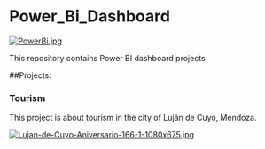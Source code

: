 # Power_Bi_Dashboard

[![PowerBi.jpg](https://i.postimg.cc/m200cNmg/PowerBi.jpg)](https://postimg.cc/1frW26xk)

This repository contains Power BI dashboard projects

##Projects:

### Tourism

  This project is about tourism in the city of Luján de Cuyo, Mendoza.

[![Lujan-de-Cuyo-Aniversario-166-1-1080x675.jpg](https://i.postimg.cc/MTNckFYS/Lujan-de-Cuyo-Aniversario-166-1-1080x675.jpg)](https://postimg.cc/njKVBT5R)

